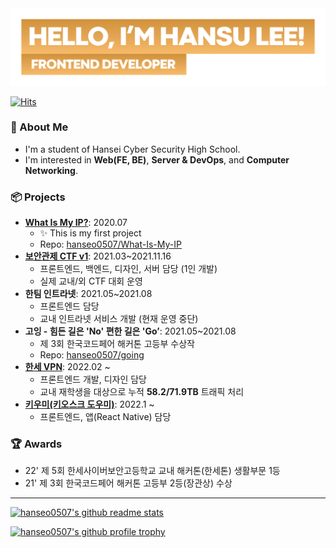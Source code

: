 
<img src="./images/title-1.png" width="700">

[![Hits](https://hits.seeyoufarm.com/api/count/incr/badge.svg?url=https%3A%2F%2Fgithub.com%2Fhanseo0507&count_bg=%23D99A46&title_bg=%23555555&icon=react.svg&icon_color=%23E7E7E7&title=Hello%2C+HanSeo%21&edge_flat=false)](https://hits.seeyoufarm.com)

### 🌟 About Me

- I'm a student of Hansei Cyber Security High School.
- I'm interested in **Web(FE, BE)**, **Server & DevOps**, and **Computer Networking**.


### 📦 Projects

- **[What Is My IP?](https://hanseo0507.github.io/What-Is-My-IP/)**: 2020.07
  - ✨ This is my first project
  - Repo: [hanseo0507/What-Is-My-IP](https://github.com/hanseo0507/What-Is-My-IP)
- **[보안관제 CTF v1](https://hctf.hsoc.kr)**: 2021.03~2021.11.16
  - 프론트엔드, 백엔드, 디자인, 서버 담당 (1인 개발)
  - 실제 교내/외 CTF 대회 운영
- **한팀 인트라넷**: 2021.05~2021.08
  - 프론트엔드 담당
  - 교내 인트라넷 서비스 개발 (현재 운영 중단)
- **고잉 - 힘든 길은 'No' 편한 길은 'Go’**: 2021.05~2021.08
  - 제 3회 한국코드페어 해커톤 고등부 수상작
  - Repo: [hanseo0507/going](https://github.com/hanseo0507/going)
- **[한세 VPN](https://hansei.kr)**: 2022.02 ~
  - 프론트엔드 개발, 디자인 담당
  - 교내 재학생을 대상으로 누적 **58.2/71.9TB** 트래픽 처리 
- **[키우미(키오스크 도우미)](https://kiumi.co.kr)**: 2022.1 ~
  - 프론트엔드, 앱(React Native) 담당


### 🏆 Awards

- 22' 제 5회 한세사이버보안고등학교 교내 해커톤(한세톤) 생활부문 1등
- 21' 제 3회 한국코드페어 해커톤 고등부 2등(장관상) 수상

---

[![hanseo0507's github readme stats](https://github-readme-stats-hanseo0507.vercel.app/api?username=hanseo0507&count_private=true&show_icons=true)](https://github.com/anuraghazra/github-readme-stats)

[![hanseo0507's github profile trophy](https://github-profile-trophy-hanseo0507.vercel.app/?username=hanseo0507&column=4)](https://github.com/ryo-ma/github-profile-trophy)

